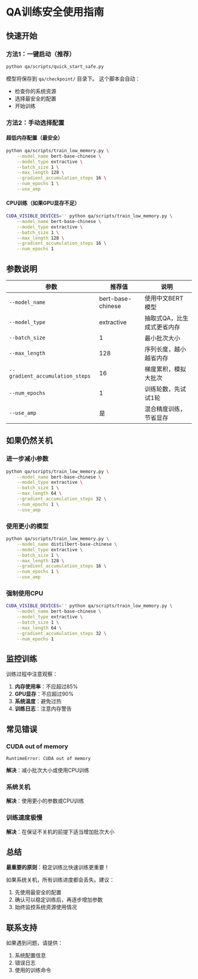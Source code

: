 # QA训练安全使用指南

## 快速开始

### 方法1：一键启动（推荐）
```bash
python qa/scripts/quick_start_safe.py
```

模型将保存到 `qa/checkpoint/` 目录下。
这个脚本会自动：
- 检查你的系统资源
- 选择最安全的配置
- 开始训练

### 方法2：手动选择配置

#### 超低内存配置（最安全）
```bash
python qa/scripts/train_low_memory.py \
    --model_name bert-base-chinese \
    --model_type extractive \
    --batch_size 1 \
    --max_length 128 \
    --gradient_accumulation_steps 16 \
    --num_epochs 1 \
    --use_amp
```

#### CPU训练（如果GPU显存不足）
```bash
CUDA_VISIBLE_DEVICES='' python qa/scripts/train_low_memory.py \
    --model_name bert-base-chinese \
    --model_type extractive \
    --batch_size 1 \
    --max_length 128 \
    --gradient_accumulation_steps 16 \
    --num_epochs 1
```

## 参数说明

| 参数 | 推荐值 | 说明 |
|------|--------|------|
| `--model_name` | bert-base-chinese | 使用中文BERT模型 |
| `--model_type` | extractive | 抽取式QA，比生成式更省内存 |
| `--batch_size` | 1 | 最小批次大小 |
| `--max_length` | 128 | 序列长度，越小越省内存 |
| `--gradient_accumulation_steps` | 16 | 梯度累积，模拟大批次 |
| `--num_epochs` | 1 | 训练轮数，先试试1轮 |
| `--use_amp` | 是 | 混合精度训练，节省显存 |

## 如果仍然关机

### 进一步减小参数
```bash
python qa/scripts/train_low_memory.py \
    --model_name bert-base-chinese \
    --model_type extractive \
    --batch_size 1 \
    --max_length 64 \
    --gradient_accumulation_steps 32 \
    --num_epochs 1 \
    --use_amp
```

### 使用更小的模型
```bash
python qa/scripts/train_low_memory.py \
    --model_name distilbert-base-chinese \
    --model_type extractive \
    --batch_size 1 \
    --max_length 128 \
    --gradient_accumulation_steps 16 \
    --num_epochs 1 \
    --use_amp
```

### 强制使用CPU
```bash
CUDA_VISIBLE_DEVICES='' python qa/scripts/train_low_memory.py \
    --model_name bert-base-chinese \
    --model_type extractive \
    --batch_size 1 \
    --max_length 64 \
    --gradient_accumulation_steps 32 \
    --num_epochs 1
```

## 监控训练

训练过程中注意观察：
1. **内存使用率**：不应超过85%
2. **GPU显存**：不应超过90%
3. **系统温度**：避免过热
4. **训练日志**：注意内存警告

## 常见错误

### CUDA out of memory
```
RuntimeError: CUDA out of memory
```
**解决**：减小批次大小或使用CPU训练

### 系统关机
**解决**：使用更小的参数或CPU训练

### 训练速度极慢
**解决**：在保证不关机的前提下适当增加批次大小

## 总结

**最重要的原则**：稳定训练比快速训练更重要！

如果系统关机，所有训练进度都会丢失。建议：
1. 先使用最安全的配置
2. 确认可以稳定训练后，再逐步增加参数
3. 始终监控系统资源使用情况

## 联系支持

如果遇到问题，请提供：
1. 系统配置信息
2. 错误日志
3. 使用的训练命令

